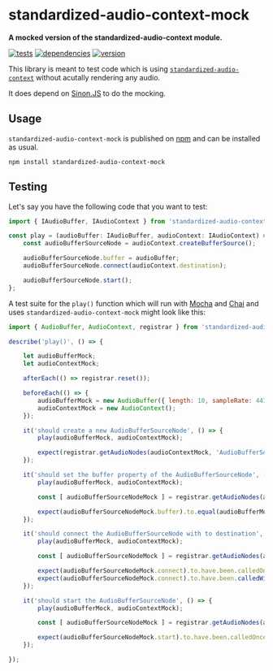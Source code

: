 # standardized-audio-context-mock

**A mocked version of the standardized-audio-context module.**

[![tests](https://img.shields.io/travis/chrisguttandin/standardized-audio-context-mock/master.svg?style=flat-square)](https://travis-ci.org/chrisguttandin/standardized-audio-context-mock)
[![dependencies](https://img.shields.io/david/chrisguttandin/standardized-audio-context-mock.svg?style=flat-square)](https://www.npmjs.com/package/standardized-audio-context-mock)
[![version](https://img.shields.io/npm/v/standardized-audio-context-mock.svg?style=flat-square)](https://www.npmjs.com/package/standardized-audio-context-mock)

This library is meant to test code which is using [`standardized-audio-context`](https://github.com/chrisguttandin/standardized-audio-context) without acutally rendering any audio.

It does depend on [Sinon.JS](https://sinonjs.org) to do the mocking.

## Usage

`standardized-audio-context-mock` is published on
[npm](https://www.npmjs.com/package/standardized-audio-context-mock) and can be installed as usual.

```shell
npm install standardized-audio-context-mock
```

## Testing

Let's say you have the following code that you want to test:

```typescript
import { IAudioBuffer, IAudioContext } from 'standardized-audio-context';

const play = (audioBuffer: IAudioBuffer, audioContext: IAudioContext) => {
    const audioBufferSourceNode = audioContext.createBufferSource();

    audioBufferSourceNode.buffer = audioBuffer;
    audioBufferSourceNode.connect(audioContext.destination);

    audioBufferSourceNode.start();
};
```

A test suite for the `play()` function which will run with [Mocha](https://mochajs.org) and [Chai](https://www.chaijs.com) and uses `standardized-audio-context-mock` might look like this:

```js
import { AudioBuffer, AudioContext, registrar } from 'standardized-audio-context-mock';

describe('play()', () => {

    let audioBufferMock;
    let audioContextMock;

    afterEach(() => registrar.reset());

    beforeEach(() => {
        audioBufferMock = new AudioBuffer({ length: 10, sampleRate: 44100 });
        audioContextMock = new AudioContext();
    });

    it('should create a new AudioBufferSourceNode', () => {
        play(audioBufferMock, audioContextMock);

        expect(registrar.getAudioNodes(audioContextMock, 'AudioBufferSourceNode')).to.have.a.lengthOf(1);
    });

    it('should set the buffer property of the AudioBufferSourceNode', () => {
        play(audioBufferMock, audioContextMock);

        const [ audioBufferSourceNodeMock ] = registrar.getAudioNodes(audioContextMock, 'AudioBufferSourceNode');

        expect(audioBufferSourceNodeMock.buffer).to.equal(audioBufferMock);
    });

    it('should connect the AudioBufferSourceNode with to destination', () => {
        play(audioBufferMock, audioContextMock);

        const [ audioBufferSourceNodeMock ] = registrar.getAudioNodes(audioContextMock, 'AudioBufferSourceNode');

        expect(audioBufferSourceNodeMock.connect).to.have.been.calledOnce;
        expect(audioBufferSourceNodeMock.connect).to.have.been.calledWithExactly(audioContextMock.destination);
    });

    it('should start the AudioBufferSourceNode', () => {
        play(audioBufferMock, audioContextMock);

        const [ audioBufferSourceNodeMock ] = registrar.getAudioNodes(audioContextMock, 'AudioBufferSourceNode');

        expect(audioBufferSourceNodeMock.start).to.have.been.calledOnce;
    });

});
```
